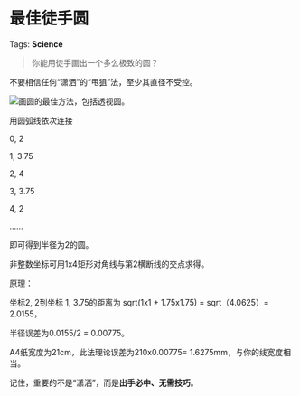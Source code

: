 # 最佳徒手圆

Tags: **Science**

> 你能用徒手画出一个多么极致的圆？



不要相信任何“潇洒”的“甩狙”法，至少其直径不受控。

![](https://pic1.zhimg.com/50/v2-ec55418cff0a15e5884c78aa0b822a0b_720w.jpg?source=2c26e567)画圆的最佳方法，包括透视圆。

  


用圆弧线依次连接

0, 2 

1, 3.75

2, 4

3, 3.75

4, 2

……

即可得到半径为2的圆。

非整数坐标可用1x4矩形对角线与第2横断线的交点求得。

原理：

坐标2, 2到坐标 1, 3.75的距离为 sqrt(1x1 + 1.75x1.75) = sqrt（4.0625）= 2.0155，

半径误差为0.0155/2 = 0.00775。

A4纸宽度为21cm，此法理论误差为210x0.00775= 1.6275mm，与你的线宽度相当。

记住，重要的不是“潇洒”，而是**出手必中、无需技巧**。



